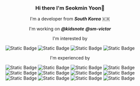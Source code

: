 <center>
<h3>Hi there I'm Seokmin Yoon👋</h3>
<!-- 내가 태어난 곳 -->
I'm a developer from <em><strong>South Korea</strong></em> 🇰🇷

<!-- 현재 일하는 곳/사는 곳 -->
I'm working on <em><strong>@kidsnote</strong></em> <em><strong>@sm-victor</strong></em>

<!-- 주력(Active) 언어 -->
I'm interested by

<img alt="Static Badge" src="https://img.shields.io/badge/Python-message?style=flat-square&logo=python&color=gray">
<img alt="Static Badge" src="https://img.shields.io/badge/Django-message?style=flat-square&logo=django&color=gray">
<img alt="Static Badge" src="https://img.shields.io/badge/FastAPI-message?style=flat-square&logo=FastAPI&color=gray">

<img alt="Static Badge" src="https://img.shields.io/badge/Spring-message?style=flat-square&logo=Spring&color=gray">

<!-- 경험 했던 언어 -->
I'm experienced by<br/>

<img alt="Static Badge" src="https://img.shields.io/badge/Python-message?style=flat-square&logo=python&color=gray">
<img alt="Static Badge" src="https://img.shields.io/badge/Java-message?style=flat-square&logo=Java&color=gray">
<img alt="Static Badge" src="https://img.shields.io/badge/Kotlin-message?style=flat-square&logo=Kotlin&color=gray">
<img alt="Static Badge" src="https://img.shields.io/badge/PHP-message?style=flat-square&logo=PHP&color=gray">
<img alt="Static Badge" src="https://img.shields.io/badge/ASP-message?style=flat-square&logo=ASP&color=gray">
<img alt="Static Badge" src="https://img.shields.io/badge/ASP%20.net-message?style=flat-square&logo=.net&color=gray">
<img alt="Static Badge" src="https://img.shields.io/badge/VisualBasic-message?style=flat-square&logo=visualbasic&color=gray">

<img alt="Static Badge" src="https://img.shields.io/badge/Django-message?style=flat-square&logo=django&color=gray">
<img alt="Static Badge" src="https://img.shields.io/badge/FastAPI-message?style=flat-square&logo=FastAPI&color=gray">
<img alt="Static Badge" src="https://img.shields.io/badge/Spring-message?style=flat-square&logo=Spring&color=gray">
<img alt="Static Badge" src="https://img.shields.io/badge/React-message?style=flat-square&logo=React&color=gray">
<img alt="Static Badge" src="https://img.shields.io/badge/Ionic-message?style=flat-square&logo=Ionic&color=gray">


<!-- TODO: 내 취미 -->

</center>

<!--
**MinYn/MinYn** is a ✨ _special_ ✨ repository because its `README.md` (this file) appears on your GitHub profile.

Here are some ideas to get you started:

- 🔭 I’m currently working on ...
- 🌱 I’m currently learning ...
- 👯 I’m looking to collaborate on ...
- 🤔 I’m looking for help with ...
- 💬 Ask me about ...
- 📫 How to reach me: ...
- 😄 Pronouns: ...
- ⚡ Fun fact: ...

> :warning: **Warning:** Do not push the big red button.

참조 URL
- 아이콘: https://shields.io/badges
-->

